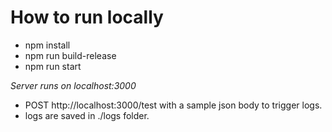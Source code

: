 # How to run locally
 - npm install
 - npm run build-release
 - npm run start

*Server runs on localhost:3000*
 - POST http://localhost:3000/test with a sample json body to trigger logs.
 - logs are saved in ./logs folder.
